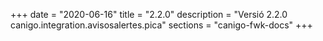 +++
date        = "2020-06-16"
title       = "2.2.0"
description = "Versió 2.2.0 canigo.integration.avisosalertes.pica"
sections    = "canigo-fwk-docs"
+++